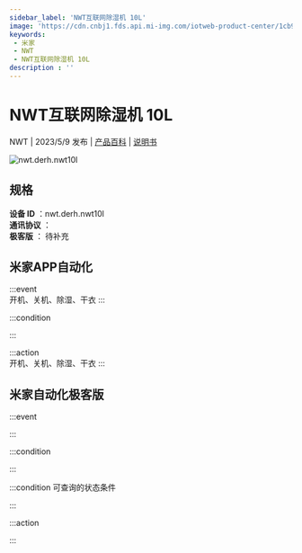 ```yaml
---
sidebar_label: 'NWT互联网除湿机 10L'
image: 'https://cdn.cnbj1.fds.api.mi-img.com/iotweb-product-center/1cb9d79386034bd2df8b904a6a82c064_1681459398782.png?GalaxyAccessKeyId=AKVGLQWBOVIRQ3XLEW&Expires=9223372036854775807&Signature=LGdXnn31WsK2viLM1/du0hX6yb4='
keywords: 
 - 米家
 - NWT
 - NWT互联网除湿机 10L
description : ''
---
```

# NWT互联网除湿机 10L

NWT | 2023/5/9 发布 | [产品百科](https://home.mi.com/webapp/content/baike/product/index.html?model=nwt.derh.nwt10l/) | [说明书](https://home.mi.com/views/introduction.html?model=nwt.derh.nwt10l&region=cn)

![nwt.derh.nwt10l](https://cdn.cnbj1.fds.api.mi-img.com/iotweb-product-center/1cb9d79386034bd2df8b904a6a82c064_1681459398782.png?GalaxyAccessKeyId=AKVGLQWBOVIRQ3XLEW&Expires=9223372036854775807&Signature=LGdXnn31WsK2viLM1/du0hX6yb4=)

## 规格  
> 
**设备 ID** ：nwt.derh.nwt10l  
**通讯协议** ：  
**极客版**  ： 待补充 


## 米家APP自动化  

:::event  
开机、关机、除湿、干衣
:::

:::condition  

:::

:::action   
开机、关机、除湿、干衣
:::

## 米家自动化极客版  

:::event  

:::

:::condition  

:::

:::condition 可查询的状态条件  

:::

:::action  

:::

        
